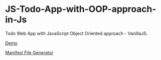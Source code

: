 # JS-Todo-App-with-OOP-approach-in-Js
Todo Web App with JavaScript Object Oriented approach - VanillaJS.

[Demo]()

[Manifest File Generator](https://app-manifest.firebaseapp.com/)
